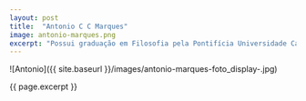 ```yaml
---
layout: post
title:  "Antonio C C Marques"
image: antonio-marques.png
excerpt: "Possui graduação em Filosofia pela Pontifícia Universidade Católica do Paraná (1990). Com Especialização em Metodologia da Ciência Pela Faculdades Integradas Espiritas. Possui uma segunda Especialização em Formulação e Gestão de Politicas Publicas. Mestrado pela Universidade Federal do Paraná, UFPR, com o projeto Título: O PROJETO UM COMPUTADOR POR ALUNO UCA: REAÇÕES NA ESCOLA, PROFESSORES, ALUNOS, INSTITUCIONAL,Ano de Obtenção: 2009."
---
```


![Antonio]({{ site.baseurl }}/images/antonio-marques-foto_display-.jpg)

{{ page.excerpt }}